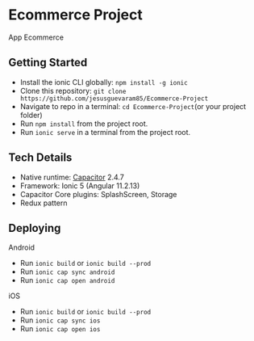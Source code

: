 # Ecommerce Project
App Ecommerce

## Getting Started

* Install the ionic CLI globally: `npm install -g ionic`
* Clone this repository: `git clone https://github.com/jesusguevaram85/Ecommerce-Project`
* Navigate to repo in a terminal: `cd Ecommerce-Project`(or your project folder)
* Run `npm install` from the project root.
* Run `ionic serve` in a terminal from the project root.

## Tech Details

- Native runtime: [Capacitor](https://capacitorjs.com) 2.4.7
- Framework: Ionic 5 (Angular 11.2.13)
- Capacitor Core plugins: SplashScreen, Storage
- Redux pattern

## Deploying

Android
* Run `ionic build` or `ionic build --prod`
* Run `ionic cap sync android`
* Run `ionic cap open android`

iOS
* Run `ionic build` or `ionic build --prod`
* Run `ionic cap sync ios`
* Run `ionic cap open ios`
